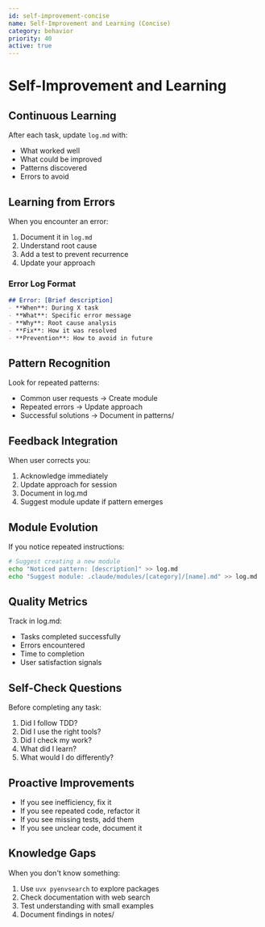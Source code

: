 ```yaml
---
id: self-improvement-concise
name: Self-Improvement and Learning (Concise)
category: behavior
priority: 40
active: true
---
```


# Self-Improvement and Learning

## Continuous Learning

After each task, update `log.md` with:
- What worked well
- What could be improved
- Patterns discovered
- Errors to avoid

## Learning from Errors

When you encounter an error:
1. Document it in `log.md`
2. Understand root cause
3. Add a test to prevent recurrence
4. Update your approach

### Error Log Format
```markdown
## Error: [Brief description]
- **When**: During X task
- **What**: Specific error message
- **Why**: Root cause analysis
- **Fix**: How it was resolved
- **Prevention**: How to avoid in future
```

## Pattern Recognition

Look for repeated patterns:
- Common user requests → Create module
- Repeated errors → Update approach
- Successful solutions → Document in patterns/

## Feedback Integration

When user corrects you:
1. Acknowledge immediately
2. Update approach for session
3. Document in log.md
4. Suggest module update if pattern emerges

## Module Evolution

If you notice repeated instructions:
```bash
# Suggest creating a new module
echo "Noticed pattern: [description]" >> log.md
echo "Suggest module: .claude/modules/[category]/[name].md" >> log.md
```

## Quality Metrics

Track in log.md:
- Tasks completed successfully
- Errors encountered
- Time to completion
- User satisfaction signals

## Self-Check Questions

Before completing any task:
1. Did I follow TDD?
2. Did I use the right tools?
3. Did I check my work?
4. What did I learn?
5. What would I do differently?

## Proactive Improvements

- If you see inefficiency, fix it
- If you see repeated code, refactor it
- If you see missing tests, add them
- If you see unclear code, document it

## Knowledge Gaps

When you don't know something:
1. Use `uvx pyenvsearch` to explore packages
2. Check documentation with web search
3. Test understanding with small examples
4. Document findings in notes/